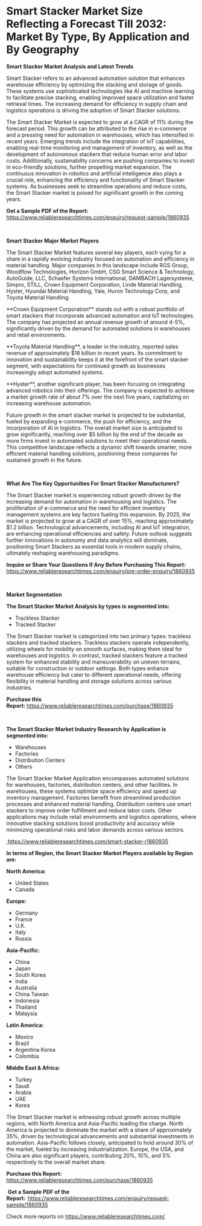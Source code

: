 <p><h1>Smart Stacker Market Size Reflecting a Forecast Till 2032: Market By Type, By Application and By Geography</h1></p><p><strong>Smart Stacker Market Analysis and Latest Trends</strong></p>
<p><p>Smart Stacker refers to an advanced automation solution that enhances warehouse efficiency by optimizing the stacking and storage of goods. These systems use sophisticated technologies like AI and machine learning to facilitate precise stacking, enabling improved space utilization and faster retrieval times. The increasing demand for efficiency in supply chain and logistics operations is driving the adoption of Smart Stacker solutions.</p><p>The Smart Stacker Market is expected to grow at a CAGR of 11% during the forecast period. This growth can be attributed to the rise in e-commerce and a pressing need for automation in warehouses, which has intensified in recent years. Emerging trends include the integration of IoT capabilities, enabling real-time monitoring and management of inventory, as well as the development of autonomous stackers that reduce human error and labor costs. Additionally, sustainability concerns are pushing companies to invest in eco-friendly solutions, further propelling market expansion. The continuous innovation in robotics and artificial intelligence also plays a crucial role, enhancing the efficiency and functionality of Smart Stacker systems. As businesses seek to streamline operations and reduce costs, the Smart Stacker market is poised for significant growth in the coming years.</p></p>
<p><strong>Get a Sample PDF of the Report:&nbsp;</strong> <a href="https://www.reliableresearchtimes.com/enquiry/request-sample/1860935?utm_campaign=2198&utm_medium=2&utm_source=Github&utm_content=ia&utm_term=22022025&utm_id=smart-stacker">https://www.reliableresearchtimes.com/enquiry/request-sample/1860935</a></p>
<p>&nbsp;</p>
<p><strong>Smart Stacker Major Market Players</strong></p>
<p><p>The Smart Stacker Market features several key players, each vying for a share in a rapidly evolving industry focused on automation and efficiency in material handling. Major companies in this landscape include RGS Group, Woodflow Technologies, Horizon GmbH, CSG Smart Science & Technology, AutoGuide, LLC, Schaefer Systems International, DAMBACH Lagersysteme, Simpro, STILL, Crown Equipment Corporation, Linde Material Handling, Hyster, Hyundai Material Handling, Yale, Huron Technology Corp, and Toyota Material Handling.</p><p>**Crown Equipment Corporation** stands out with a robust portfolio of smart stackers that incorporate advanced automation and IoT technologies. The company has projected an annual revenue growth of around 4-5%, significantly driven by the demand for automated solutions in warehouses and retail environments.</p><p>**Toyota Material Handling**, a leader in the industry, reported sales revenue of approximately $18 billion in recent years. Its commitment to innovation and sustainability keeps it at the forefront of the smart stacker segment, with expectations for continued growth as businesses increasingly adopt automated systems.</p><p>**Hyster**, another significant player, has been focusing on integrating advanced robotics into their offerings. The company is expected to achieve a market growth rate of about 7% over the next five years, capitalizing on increasing warehouse automation.</p><p>Future growth in the smart stacker market is projected to be substantial, fueled by expanding e-commerce, the push for efficiency, and the incorporation of AI in logistics. The overall market size is anticipated to grow significantly, reaching over $5 billion by the end of the decade as more firms invest in automated solutions to meet their operational needs. This competitive landscape reflects a dynamic shift towards smarter, more efficient material handling solutions, positioning these companies for sustained growth in the future.</p></p>
<p>&nbsp;</p>
<p><strong>What Are The Key Opportunities For Smart Stacker Manufacturers?</strong></p>
<p><p>The Smart Stacker market is experiencing robust growth driven by the increasing demand for automation in warehousing and logistics. The proliferation of e-commerce and the need for efficient inventory management systems are key factors fueling this expansion. By 2025, the market is projected to grow at a CAGR of over 15%, reaching approximately $1.2 billion. Technological advancements, including AI and IoT integration, are enhancing operational efficiencies and safety. Future outlook suggests further innovations in autonomy and data analytics will dominate, positioning Smart Stackers as essential tools in modern supply chains, ultimately reshaping warehousing paradigms.</p></p>
<p><strong>Inquire or Share Your Questions If Any Before Purchasing This Report:</strong> <a href="https://www.reliableresearchtimes.com/enquiry/pre-order-enquiry/1860935?utm_campaign=2198&utm_medium=2&utm_source=Github&utm_content=ia&utm_term=22022025&utm_id=smart-stacker">https://www.reliableresearchtimes.com/enquiry/pre-order-enquiry/1860935</a></p>
<p>&nbsp;</p>
<p><strong>Market Segmentation</strong></p>
<p><strong>The Smart Stacker Market Analysis by types is segmented into:</strong></p>
<p><ul><li>Trackless Stacker</li><li>Tracked Stacker</li></ul></p>
<p><p>The Smart Stacker market is categorized into two primary types: trackless stackers and tracked stackers. Trackless stackers operate independently, utilizing wheels for mobility on smooth surfaces, making them ideal for warehouses and logistics. In contrast, tracked stackers feature a tracked system for enhanced stability and maneuverability on uneven terrains, suitable for construction or outdoor settings. Both types enhance warehouse efficiency but cater to different operational needs, offering flexibility in material handling and storage solutions across various industries.</p></p>
<p><strong>Purchase this Report:&nbsp;</strong><a href="https://www.reliableresearchtimes.com/purchase/1860935?utm_campaign=2198&utm_medium=2&utm_source=Github&utm_content=ia&utm_term=22022025&utm_id=smart-stacker">https://www.reliableresearchtimes.com/purchase/1860935</a></p>
<p>&nbsp;</p>
<p><strong>The Smart Stacker Market Industry Research by Application is segmented into:</strong></p>
<p><ul><li>Warehouses</li><li>Factories</li><li>Distribution Centers</li><li>Others</li></ul></p>
<p><p>The Smart Stacker Market Application encompasses automated solutions for warehouses, factories, distribution centers, and other facilities. In warehouses, these systems optimize space efficiency and speed up inventory management. Factories benefit from streamlined production processes and enhanced material handling. Distribution centers use smart stackers to improve order fulfillment and reduce labor costs. Other applications may include retail environments and logistics operations, where innovative stacking solutions boost productivity and accuracy while minimizing operational risks and labor demands across various sectors.</p></p>
<p><a href="https://www.reliableresearchtimes.com/smart-stacker-r1860935?utm_campaign=2198&utm_medium=2&utm_source=Github&utm_content=ia&utm_term=22022025&utm_id=smart-stacker">&nbsp;https://www.reliableresearchtimes.com/smart-stacker-r1860935</a></p>
<p><strong>In terms of Region, the Smart Stacker Market Players available by Region are:</strong></p>
<p>
    <p> <strong> North America: </strong>
        <ul>
            <li>United States</li>
            <li>Canada</li>
        </ul>
        </p> 
    <p> <strong> Europe: </strong>
        <ul>
            <li>Germany</li>
            <li>France</li>
            <li>U.K.</li>
            <li>Italy</li>
            <li>Russia</li>
        </ul>
        </p> 
    <p> <strong> Asia-Pacific: </strong>
        <ul>
            <li>China</li>
            <li>Japan</li>
            <li>South Korea</li>
            <li>India</li>
            <li>Australia</li>
            <li>China Taiwan</li>
            <li>Indonesia</li>
            <li>Thailand</li>
            <li>Malaysia</li>
        </ul>
        </p> 
    <p> <strong> Latin America: </strong>
        <ul>
            <li>Mexico</li>
            <li>Brazil</li>
            <li>Argentina Korea</li>
            <li>Colombia</li>
        </ul>
        </p> 
    <p> <strong> Middle East & Africa: </strong>
        <ul>
            <li>Turkey</li>
            <li>Saudi</li>
            <li>Arabia</li>
            <li>UAE</li>
            <li>Korea</li>
        </ul>
    </p>
    </p>
<p><p>The Smart Stacker market is witnessing robust growth across multiple regions, with North America and Asia-Pacific leading the charge. North America is projected to dominate the market with a share of approximately 35%, driven by technological advancements and substantial investments in automation. Asia-Pacific follows closely, anticipated to hold around 30% of the market, fueled by increasing industrialization. Europe, the USA, and China are also significant players, contributing 20%, 10%, and 5% respectively to the overall market share.</p></p>
<p><strong>Purchase this Report: </strong><a href="https://www.reliableresearchtimes.com/purchase/1860935?utm_campaign=2198&utm_medium=2&utm_source=Github&utm_content=ia&utm_term=22022025&utm_id=smart-stacker">https://www.reliableresearchtimes.com/purchase/1860935</a></p>
<p>&nbsp;<strong>Get a Sample PDF of the Report:&nbsp;&nbsp;</strong><a href="https://www.reliableresearchtimes.com/enquiry/request-sample/1860935?utm_campaign=2198&utm_medium=2&utm_source=Github&utm_content=ia&utm_term=22022025&utm_id=smart-stacker">https://www.reliableresearchtimes.com/enquiry/request-sample/1860935</a></p>
<p><strong></strong></p>
<p>Check more reports on <a href="https://www.reliableresearchtimes.com/?utm_campaign=2198&utm_medium=2&utm_source=Github&utm_content=ia&utm_term=22022025&utm_id=smart-stacker">https://www.reliableresearchtimes.com/</a></p>